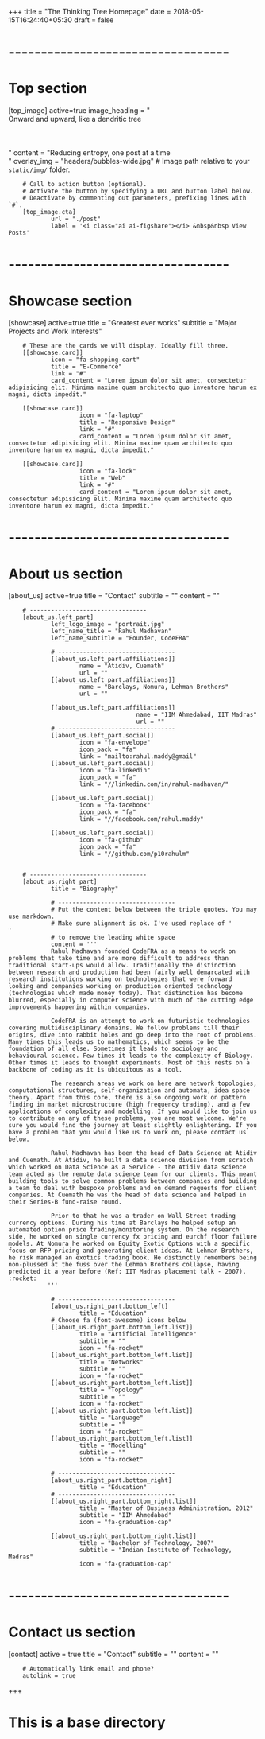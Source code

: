 +++
title = "The Thinking Tree Homepage"
date = 2018-05-15T16:24:40+05:30
draft =  false

# ----------------------------------
# Top section
[top_image]
        active=true
        image_heading = "<br>Onward and upward, like a dendritic tree<br><br><br><br>"
        content = "Reducing entropy, one post at a time<br>"
        overlay_img = "headers/bubbles-wide.jpg"  # Image path relative to your `static/img/` folder.

        # Call to action button (optional).
        # Activate the button by specifying a URL and button label below.
        # Deactivate by commenting out parameters, prefixing lines with `#`.
        [top_image.cta]
                url = "./post"
                label = '<i class="ai ai-figshare"></i> &nbsp&nbsp View Posts'

# ----------------------------------
# Showcase section
[showcase]
        active=true
        title = "Greatest ever works"
        subtitle = "Major Projects and Work Interests"

        # These are the cards we will display. Ideally fill three.
        [[showcase.card]]
                icon = "fa-shopping-cart"
                title = "E-Commerce"
                link = "#"
                card_content = "Lorem ipsum dolor sit amet, consectetur adipisicing elit. Minima maxime quam architecto quo inventore harum ex magni, dicta impedit."

        [[showcase.card]]
                        icon = "fa-laptop"
                        title = "Responsive Design"
                        link = "#"
                        card_content = "Lorem ipsum dolor sit amet, consectetur adipisicing elit. Minima maxime quam architecto quo inventore harum ex magni, dicta impedit."

        [[showcase.card]]
                        icon = "fa-lock"
                        title = "Web"
                        link = "#"
                        card_content = "Lorem ipsum dolor sit amet, consectetur adipisicing elit. Minima maxime quam architecto quo inventore harum ex magni, dicta impedit."

# ----------------------------------
# About us section
[about_us]
        active=true
        title = "Contact"
        subtitle = ""
        content = ""

        # ---------------------------------
        [about_us.left_part]
                left_logo_image = "portrait.jpg"
                left_name_title = "Rahul Madhavan"
                left_name_subtitle = "Founder, CodeFRA"

                # ---------------------------------
                [[about_us.left_part.affiliations]]
                        name = "Atidiv, Cuemath"
                        url = ""
                [[about_us.left_part.affiliations]]
                        name = "Barclays, Nomura, Lehman Brothers"
                        url = ""

                [[about_us.left_part.affiliations]]
                                        name = "IIM Ahmedabad, IIT Madras"
                                        url = ""
                # ---------------------------------
                [[about_us.left_part.social]]
                        icon = "fa-envelope"
                        icon_pack = "fa"
                        link = "mailto:rahul.maddy@gmail"
                [[about_us.left_part.social]]
                        icon = "fa-linkedin"
                        icon_pack = "fa"
                        link = "//linkedin.com/in/rahul-madhavan/"

                [[about_us.left_part.social]]
                        icon = "fa-facebook"
                        icon_pack = "fa"
                        link = "//facebook.com/rahul.maddy"

                [[about_us.left_part.social]]
                        icon = "fa-github"
                        icon_pack = "fa"
                        link = "//github.com/p10rahulm"


        # ---------------------------------
        [about_us.right_part]
                title = "Biography"

                # ---------------------------------
                # Put the content below between the triple quotes. You may use markdown.
                # Make sure alignment is ok. I've used replace of '                '
                # to remove the leading white space
                content = '''
                Rahul Madhavan founded CodeFRA as a means to work on problems that take time and are more difficult to address than traditional start-ups would allow. Traditionally the distinction between research and production had been fairly well demarcated with research institutions working on technologies that were forward looking and companies working on production oriented technology (technologies which made money today). That distinction has become blurred, especially in computer science with much of the cutting edge improvements happening within companies.

                CodeFRA is an attempt to work on futuristic technologies covering multidisciplinary domains. We follow problems till their origins, dive into rabbit holes and go deep into the root of problems. Many times this leads us to mathematics, which seems to be the foundation of all else. Sometimes it leads to sociology and behavioural science. Few times it leads to the complexity of Biology. Other times it leads to thought experiments. Most of this rests on a backbone of coding as it is ubiquitous as a tool.

                The research areas we work on here are network topologies, computational structures, self-organization and automata, idea space theory. Apart from this core, there is also ongoing work on pattern finding in market microstructure (high frequency trading), and a few applications of complexity and modelling. If you would like to join us to contribute on any of these problems, you are most welcome. We're sure you would find the journey at least slightly enlightening. If you have a problem that you would like us to work on, please contact us below.

                Rahul Madhavan has been the head of Data Science at Atidiv and Cuemath. At Atidiv, he built a data science division from scratch which worked on Data Science as a Service - the Atidiv data science team acted as the remote data science team for our clients. This meant building tools to solve common problems between companies and building a team to deal with bespoke problems and on demand requests for client companies. At Cuemath he was the head of data science and helped in their Series-B fund-raise round.

                Prior to that he was a trader on Wall Street trading currency options. During his time at Barclays he helped setup an automated option price trading/monitoring system. On the research side, he worked on single currency fx pricing and eurchf floor failure models. At Nomura he worked on Equity Exotic Options with a specific focus on RFP pricing and generating client ideas. At Lehman Brothers, he risk managed an exotics trading book. He distinctly remembers being non-plussed at the fuss over the Lehman Brothers collapse, having predicted it a year before (Ref: IIT Madras placement talk - 2007). :rocket:
               '''

                # ---------------------------------
                [about_us.right_part.bottom_left]
                        title = "Education"
                # Choose fa (font-awesome) icons below
                [[about_us.right_part.bottom_left.list]]
                        title = "Artificial Intelligence"
                        subtitle = ""
                        icon = "fa-rocket"
                [[about_us.right_part.bottom_left.list]]
                        title = "Networks"
                        subtitle = ""
                        icon = "fa-rocket"
                [[about_us.right_part.bottom_left.list]]
                        title = "Topology"
                        subtitle = ""
                        icon = "fa-rocket"
                [[about_us.right_part.bottom_left.list]]
                        title = "Language"
                        subtitle = ""
                        icon = "fa-rocket"
                [[about_us.right_part.bottom_left.list]]
                        title = "Modelling"
                        subtitle = ""
                        icon = "fa-rocket"

                # ---------------------------------
                [about_us.right_part.bottom_right]
                        title = "Education"
                # ---------------------------------
                [[about_us.right_part.bottom_right.list]]
                        title = "Master of Business Administration, 2012"
                        subtitle = "IIM Ahmedabad"
                        icon = "fa-graduation-cap"

                [[about_us.right_part.bottom_right.list]]
                        title = "Bachelor of Technology, 2007"
                        subtitle = "Indian Institute of Technology, Madras"
                        icon = "fa-graduation-cap"


# ----------------------------------
# Contact us section
[contact]
        active = true
        title = "Contact"
        subtitle = ""
        content = ""

        # Automatically link email and phone?
        autolink = true


+++

# This is a base directory
